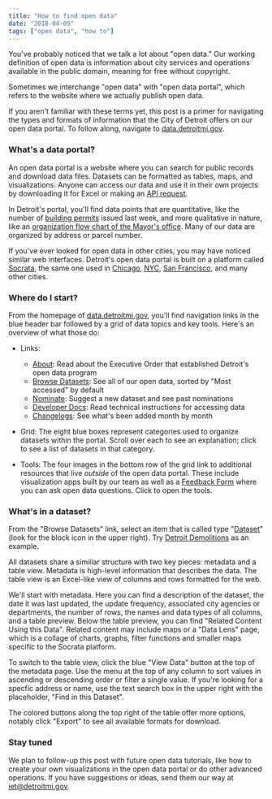 ```yaml
---
title: "How to find open data"
date: "2018-04-09"
tags: ["open data", "how to"]
---
```


You've probably noticed that we talk a lot about "open data." Our working definition of open data is information about city services and operations available in the public domain, meaning for free without copyright.

Sometimes we interchange "open data" with "open data portal", which refers to the website where we actually publish open data.

If you aren't familiar with these terms yet, this post is a primer for navigating the types and formats of information that the City of Detroit offers on our open data portal. To follow along, navigate to [data.detroitmi.gov](https://data.detroitmi.gov/).

### What's a data portal?

An open data portal is a website where you can search for public records and download data files. Datasets can be formatted as tables, maps, and visualizations. Anyone can access our data and use it in their own projects by downloading it for Excel or making an [API request](https://dev.socrata.com/?ref=Detroit).

In Detroit's portal, you'll find data points that are quantitative, like the number of [building permits](https://data.detroitmi.gov/d/xw2a-a7tf) issued last week, and more qualitative in nature, like an [organization flow chart of the Mayor's office](https://data.detroitmi.gov/d/bkt5-fjcc). Many of our data are organized by address or parcel number.

If you've ever looked for open data in other cities, you may have noticed similar web interfaces. Detroit's open data portal is built on a platform called [Socrata](https://socrata.com/), the same one used in [Chicago](https://data.cityofchicago.org/), [NYC](https://opendata.cityofnewyork.us/), [San Francisco](https://datasf.org/opendata/), and many other cities.

### Where do I start? 

From the homepage of [data.detroitmi.gov](https://data.detroitmi.gov/), you'll find navigation links in the blue header bar followed by a grid of data topics and key tools. Here's an overview of what those do:

- Links:
  - [About](https://data.detroitmi.gov/about): Read about the Executive Order that established Detroit's open data program
  - [Browse Datasets](https://data.detroitmi.gov/browse): See all of our open data, sorted by "Most accessed" by default
  - [Nominate](https://data.detroitmi.gov/nominate): Suggest a new dataset and see past nominations
  - [Developer Docs](http://dev.socrata.com/?ref=Detroit): Read technical instructions for accessing data
  - [Changelogs](https://cityofdetroit.github.io/iet/tags/open-data-changelog): See what's been added month by month
  
- Grid: The eight blue boxes represent categories used to organize datasets within the portal. Scroll over each to see an explanation; click to see a list of datasets in that category.

- Tools: The four images in the bottom row of the grid link to additional resources that live *outside* of the open data portal. These include visualization apps built by our team as well as a [Feedback Form](https://app.smartsheet.com/b/form?EQBCT=2cfb2a637f0f49e197ef78e397e76eb9) where you can ask open data questions. Click to open the tools.

### What's in a dataset?

From the "Browse Datasets" link, select an item that is called type "[Dataset](https://data.detroitmi.gov/browse?limitTo=datasets)" (look for the block icon in the upper right). Try [Detroit Demolitions](https://data.detroitmi.gov/d/rv44-e9di) as an example.

All datasets share a similiar structure with two key pieces: metadata and a table view. Metadata is high-level information that describes the data. The table view is an Excel-like view of columns and rows formatted for the web.

We'll start with metadata. Here you can find a description of the dataset, the date it was last updated, the update frequency, associated city agencies or departments, the number of rows, the names and data types of all columns, and a table preview. Below the table preview, you can find "Related Content Using this Data". Related content may include maps or a "Data Lens" page, which is a collage of charts, graphs, filter functions and smaller maps specific to the Socrata platform.

To switch to the table view, click the blue "View Data" button at the top of the metadata page. Use the menu at the top of any column to sort values in ascending or descending order or filter a single value. If you're looking for a specfic address or name, use the text search box in the upper right with the placeholder, "Find in this Dataset".

The colored buttons along the top right of the table offer more options, notably click "Export" to see all available formats for download.

### Stay tuned

We plan to follow-up this post with future open data tutorials, like how to create your own visualizations in the open data portal or do other advanced operations. If you have suggestions or ideas, send them our way at [iet@detroitmi.gov](mailto:iet@detroitmi.gov).
